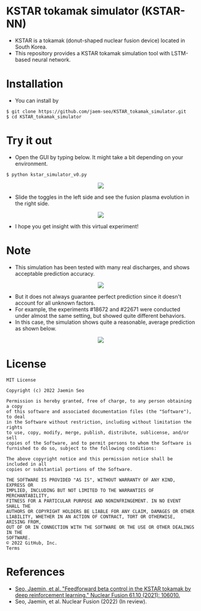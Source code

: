 # KSTAR tokamak simulator (KSTAR-NN)
- KSTAR is a tokamak (donut-shaped nuclear fusion device) located in South Korea.
- This repository provides a KSTAR tokamak simulation tool with LSTM-based neural network.

# Installation
- You can install by
```
$ git clone https://github.com/jaem-seo/KSTAR_tokamak_simulator.git
$ cd KSTAR_tokamak_simulator
```

# Try it out
- Open the GUI by typing below. It might take a bit depending on your environment.
```
$ python kstar_simulator_v0.py
```
<p align="center">
  <img src="https://user-images.githubusercontent.com/46472432/165520027-c4f79698-a816-49a3-8e75-fd44985ad95c.png">
</p>

- Slide the toggles in the left side and see the fusion plasma evolution in the right side.
<p align="center">
  <img src="https://user-images.githubusercontent.com/46472432/165654530-c8230a8c-e9a7-4574-bae3-bab646bb61dc.gif">
</p>

- I hope you get insight with this virtual experiment!

# Note
- This simulation has been tested with many real discharges, and shows acceptable prediction accuracy.
<p align="center">
  <img src="https://user-images.githubusercontent.com/46472432/165522817-bc56771f-600b-4c7c-a9c3-4da0256bfe3e.png">
</p>

- But it does not always guarantee perfect prediction since it doesn't account for all unknown factors.
- For example, the experiments #18672 and #22671 were conducted under almost the same setting, but showed quite different behaviors.
- In this case, the simulation shows quite a reasonable, average prediction as shown below.
<p align="center">
  <img src="https://user-images.githubusercontent.com/46472432/165521918-bd6969bf-31e0-4bf8-8848-f6ee6afeefaa.png">
</p>


# License
```
MIT License

Copyright (c) 2022 Jaemin Seo

Permission is hereby granted, free of charge, to any person obtaining a copy
of this software and associated documentation files (the "Software"), to deal
in the Software without restriction, including without limitation the rights
to use, copy, modify, merge, publish, distribute, sublicense, and/or sell
copies of the Software, and to permit persons to whom the Software is
furnished to do so, subject to the following conditions:

The above copyright notice and this permission notice shall be included in all
copies or substantial portions of the Software.

THE SOFTWARE IS PROVIDED "AS IS", WITHOUT WARRANTY OF ANY KIND, EXPRESS OR
IMPLIED, INCLUDING BUT NOT LIMITED TO THE WARRANTIES OF MERCHANTABILITY,
FITNESS FOR A PARTICULAR PURPOSE AND NONINFRINGEMENT. IN NO EVENT SHALL THE
AUTHORS OR COPYRIGHT HOLDERS BE LIABLE FOR ANY CLAIM, DAMAGES OR OTHER
LIABILITY, WHETHER IN AN ACTION OF CONTRACT, TORT OR OTHERWISE, ARISING FROM,
OUT OF OR IN CONNECTION WITH THE SOFTWARE OR THE USE OR OTHER DEALINGS IN THE
SOFTWARE.
© 2022 GitHub, Inc.
Terms
```

# References
- [Seo, Jaemin, et al. "Feedforward beta control in the KSTAR tokamak by deep reinforcement learning." Nuclear Fusion 61.10 (2021): 106010.](https://iopscience.iop.org/article/10.1088/1741-4326/ac121b/meta)
- Seo, Jaemin, et al. Nuclear Fusion (2022) (In review).
